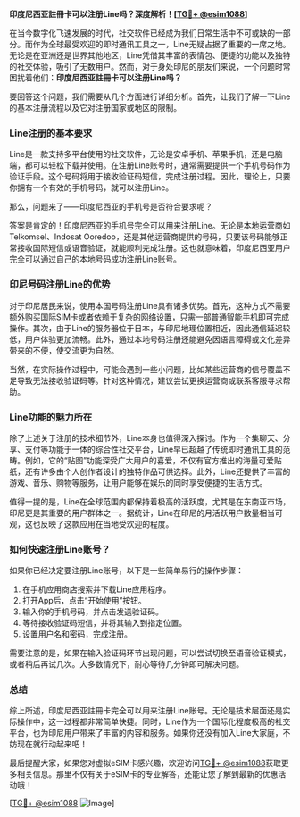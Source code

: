 **印度尼西亚註冊卡可以注册Line吗？深度解析！[[TG💪+ @esim1088](https://t.me/s/esim1088)]**

在当今数字化飞速发展的时代，社交软件已经成为我们日常生活中不可或缺的一部分。而作为全球最受欢迎的即时通讯工具之一，Line无疑占据了重要的一席之地。无论是在亚洲还是世界其他地区，Line凭借其丰富的表情包、便捷的功能以及独特的社交体验，吸引了无数用户。然而，对于身处印尼的朋友们来说，一个问题时常困扰着他们：**印度尼西亚註冊卡可以注册Line吗？**

要回答这个问题，我们需要从几个方面进行详细分析。首先，让我们了解一下Line的基本注册流程以及它对注册国家或地区的限制。

### Line注册的基本要求

Line是一款支持多平台使用的社交软件，无论是安卓手机、苹果手机，还是电脑端，都可以轻松下载并使用。在注册Line账号时，通常需要提供一个手机号码作为验证手段。这个号码将用于接收验证码短信，完成注册过程。因此，理论上，只要你拥有一个有效的手机号码，就可以注册Line。

那么，问题来了——印度尼西亚的手机号是否符合要求呢？

答案是肯定的！印度尼西亚的手机号完全可以用来注册Line。无论是本地运营商如Telkomsel、Indosat Ooredoo，还是其他运营商提供的号码，只要该号码能够正常接收国际短信或语音验证，就能顺利完成注册。这也就意味着，印度尼西亚用户完全可以通过自己的本地号码成功注册Line账号。

### 印尼号码注册Line的优势

对于印尼居民来说，使用本国号码注册Line具有诸多优势。首先，这种方式不需要额外购买国际SIM卡或者依赖于复杂的网络设置，只需一部普通智能手机即可完成操作。其次，由于Line的服务器位于日本，与印尼地理位置相近，因此通信延迟较低，用户体验更加流畅。此外，通过本地号码注册还能避免因语言障碍或文化差异带来的不便，使交流更为自然。

当然，在实际操作过程中，可能会遇到一些小问题，比如某些运营商的信号覆盖不足导致无法接收验证码等。针对这种情况，建议尝试更换运营商或联系客服寻求帮助。

### Line功能的魅力所在

除了上述关于注册的技术细节外，Line本身也值得深入探讨。作为一个集聊天、分享、支付等功能于一体的综合性社交平台，Line早已超越了传统即时通讯工具的范畴。例如，它的“贴图”功能深受广大用户的喜爱，不仅有官方推出的海量可爱贴纸，还有许多由个人创作者设计的独特作品可供选择。此外，Line还提供了丰富的游戏、音乐、购物等服务，让用户能够在娱乐的同时享受便捷的生活方式。

值得一提的是，Line在全球范围内都保持着极高的活跃度，尤其是在东南亚市场，印尼更是其重要的用户群体之一。据统计，Line在印尼的月活跃用户数量相当可观，这也反映了这款应用在当地受欢迎的程度。

### 如何快速注册Line账号？

如果你已经决定要注册Line账号，以下是一些简单易行的操作步骤：

1. 在手机应用商店搜索并下载Line应用程序。
2. 打开App后，点击“开始使用”按钮。
3. 输入你的手机号码，并点击发送验证码。
4. 等待接收验证码短信，并将其输入到指定位置。
5. 设置用户名和密码，完成注册。

需要注意的是，如果在输入验证码环节出现问题，可以尝试切换至语音验证模式，或者稍后再试几次。大多数情况下，耐心等待几分钟即可解决问题。

### 总结

综上所述，印度尼西亚註冊卡完全可以用来注册Line账号。无论是技术层面还是实际操作中，这一过程都非常简单快捷。同时，Line作为一个国际化程度极高的社交平台，也为印尼用户带来了丰富的内容和服务。如果你还没有加入Line大家庭，不妨现在就行动起来吧！

最后提醒大家，如果您对虚拟eSIM卡感兴趣，欢迎访问[TG💪+ @esim1088](https://t.me/s/esim1088)获取更多相关信息。那里不仅有关于eSIM卡的专业解答，还能让您了解到最新的优惠活动哦！

[[TG💪+ @esim1088](https://t.me/s/esim1088) ![Image](https://i.postimg.cc/4NQfJmqS/Snipaste-2025-05-13-00-14-12.png)]